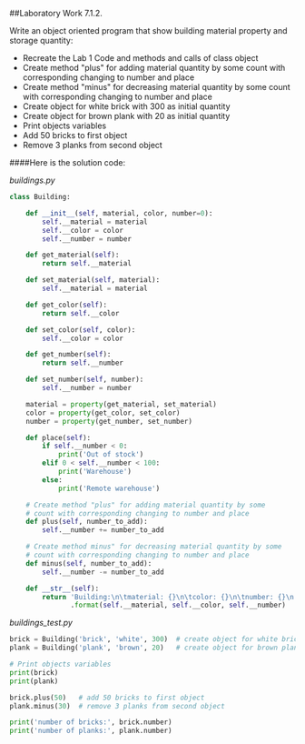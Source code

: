 ##Laboratory Work 7.1.2.

<p>
    <span>
          Write an object oriented program that show building
          material property and storage quantity:
    </span>
</p>

<ul>
    <li>
        Recreate the Lab 1 Code and methods and calls of class object
    </li>
    <li>
        Create method "plus" for adding material quantity by some count
        with corresponding changing to number and place
    </li>
    <li>
        Create method "minus" for decreasing material quantity by some
        count with corresponding changing to number and place
    </li>
    <li>
        Create object for white brick with 300 as initial quantity
    </li>
    <li>
        Create object for brown plank with 20 as initial quantity
    </li>
    <li>
        Print objects variables
    </li>
    <li>
        Add 50 bricks to first object
    </li>
    <li>
        Remove 3 planks from second object
    </li>
</ul>

####Here is the solution code:

*buildings.py*
```python
class Building:

    def __init__(self, material, color, number=0):
        self.__material = material
        self.__color = color
        self.__number = number

    def get_material(self):
        return self.__material

    def set_material(self, material):
        self.__material = material

    def get_color(self):
        return self.__color

    def set_color(self, color):
        self.__color = color

    def get_number(self):
        return self.__number

    def set_number(self, number):
        self.__number = number

    material = property(get_material, set_material)
    color = property(get_color, set_color)
    number = property(get_number, set_number)

    def place(self):
        if self.__number < 0:
            print('Out of stock')
        elif 0 < self.__number < 100:
            print('Warehouse')
        else:
            print('Remote warehouse')

    # Create method "plus" for adding material quantity by some
    # count with corresponding changing to number and place
    def plus(self, number_to_add):
        self.__number += number_to_add

    # Create method minus" for decreasing material quantity by some
    # count with corresponding changing to number and place
    def minus(self, number_to_add):
        self.__number -= number_to_add

    def __str__(self):
        return 'Building:\n\tmaterial: {}\n\tcolor: {}\n\tnumber: {}\n'\
               .format(self.__material, self.__color, self.__number)

```

*buildings_test.py*
```python
brick = Building('brick', 'white', 300)  # create object for white brick with 300 as initial quantity
plank = Building('plank', 'brown', 20)   # create object for brown plank with 20 as initial quantity

# Print objects variables
print(brick)
print(plank)

brick.plus(50)   # add 50 bricks to first object
plank.minus(30)  # remove 3 planks from second object

print('number of bricks:', brick.number)
print('number of planks:', plank.number)
```